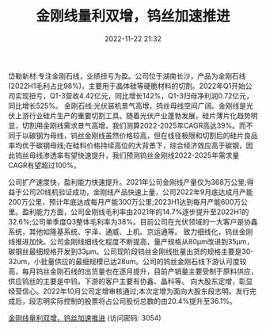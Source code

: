 ﻿---
title: 金刚线量利双增，钨丝加速推进
date: 2022-11-22 21:32
tags:
- 岱勒新材
updated: 
---

岱勒新材:专注金刚石线，业绩扭亏为盈。公司位于湖南长沙，产品为金刚石线(2022H1毛利占比98%)，主要用于晶体硅等硬脆材料的切割。2022年Q1开始公司实现扭亏，Q1-3营收4.42亿元，同比增长142%，Q1-3归母净利润0.72亿元，同比增长525%。
金刚石线:光伏装机景气高增，钨丝母线空间广阔。金刚线是光伏上游行业硅片生产的重要切割工具。随着光伏产业蓬勃发展，硅片薄片化趋势明显，切割用金刚线需求景气高增，我们测算2022-2025年CAGR高达39%。而不同于以碳钢为母线，钨丝金刚线虽然价格较高，但在线径极限和切割后的硅片良品率均优于碳钢母线;在硅料价格持续高位的大背景下，综合经济效应高于碳钢，因此钨丝母线渗透率有望快速提升，我们预测钨丝金刚线2022-2025年需求量CAGR有望超过100%。
<!-- more -->
公司扩产速度快，盈利能力快速提升。2021年公司金刚线产量仅为368万公里;得益于公司20线机验证成功，金刚线产品快速上量，公司2022年9月底达成月产能200万公里，预计年底达成每月产能300万公里;2023H1达到每月产能600万公里。盈利能力方面，公司金刚线毛利率由2021年的14.7%逐步提升至2022H1的32.6%;公司单季度Q3整体毛利率为38%。目前公司在光伏领域的一大客户是协鑫系统，其他如隆基系统、宇泽、通威、上机、京运通等。
致力细线化，钨丝金刚线推进加快。公司金刚线细线化程度不断提高，量产规格从80μm改进到35μm，碳钢丝最细规格开发到33μm。公司现阶段钨丝金刚线批量出货的规格主要是30-32um，小批量供应的最细规模已达28um。公司的钨丝金刚石线下游认可度较高，每月钨丝金刚石线的出货量也在逐月提升，目前产销量主要受制于原料供应，供应钨丝的主要是中钨，下游的客户主要有协鑫、晶科等。
向大股东定增，彰显经营信心。2022年10月公司定增审核通过;本次定增为面向大股东段志明。发行完成后，段志明实际控制的股票将占公司股份总数的由20.4%提升至36.1%。

[金刚线量利双增，钨丝加速推进](https://url12.ctfile.com/f/3948612-730577019-9d4855?p=3054)
(访问密码: 3054)


